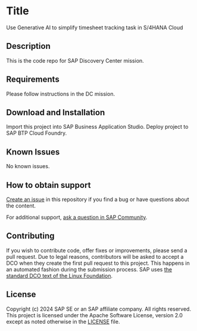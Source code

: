 
# Title
Use Generative AI to simplify timesheet tracking task in S/4HANA Cloud

<!--- Register repository https://api.reuse.software/register, then add REUSE badge:
[![REUSE status](https://api.reuse.software/badge/github.com/SAP-samples/btp-ai-core-simplifying-timesheet-tracking-task-in-s-4hana-cloud)](https://api.reuse.software/info/github.com/SAP-samples/btp-ai-core-simplifying-timesheet-tracking-task-in-s-4hana-cloud)
-->

## Description
This is the code repo for SAP Discovery Center mission.

## Requirements
Please follow instructions in the DC mission.

## Download and Installation

Import this project into SAP Business Application Studio.
Deploy project to SAP BTP Cloud Foundry.

## Known Issues
No known issues.

## How to obtain support
[Create an issue](https://github.com/SAP-samples/<repository-name>/issues) in this repository if you find a bug or have questions about the content.
 
For additional support, [ask a question in SAP Community](https://answers.sap.com/questions/ask.html).

## Contributing
If you wish to contribute code, offer fixes or improvements, please send a pull request. Due to legal reasons, contributors will be asked to accept a DCO when they create the first pull request to this project. This happens in an automated fashion during the submission process. SAP uses [the standard DCO text of the Linux Foundation](https://developercertificate.org/).

## License
Copyright (c) 2024 SAP SE or an SAP affiliate company. All rights reserved. This project is licensed under the Apache Software License, version 2.0 except as noted otherwise in the [LICENSE](LICENSE) file.

